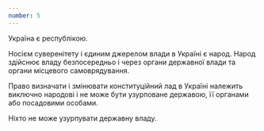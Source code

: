 ```yaml
---
number: 5
---
```


Україна є республікою.

Носієм суверенітету і єдиним джерелом влади в Україні є народ. Народ здійснює владу безпосередньо і через органи
державної влади та органи місцевого самоврядування.

Право визначати і змінювати конституційний лад в Україні належить виключно народові і не може бути узурповане державою,
її органами або посадовими особами.

Ніхто не може узурпувати державну владу.
